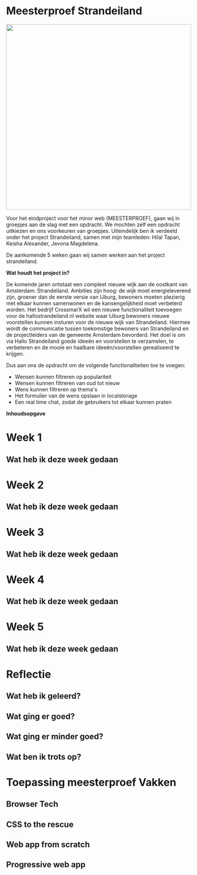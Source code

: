 # Meesterproef Strandeiland

<img width="500" alt="" src="https://github.com/laibaaac/meesterproef-2223/assets/94360732/04c50d13-61b1-44f9-a76b-9f3d1d3cef71">

Voor het eindproject voor het minor web (MEESTERPROEF), gaan wij in groepjes aan de slag met een opdracht. 
We mochten zelf een opdracht uitkiezen en ons voorkeuren van groepjes. 
Uiteindelijk ben ik verdeeld onder het project Strandeiland, samen met mijn teamleden: Hilal Tapan, Keisha Alexander, Jevona Magdelena. 

De aankomende 5 weken gaan wij samen werken aan het project strandeiland. 

**Wat houdt het project in?**

De komende jaren ontstaat een compleet nieuwe wijk aan de oostkant van Amsterdam: Strandeiland. Ambities zijn hoog: de wijk moet energieleverend zijn, groener dan de eerste versie van IJburg, bewoners moeten plezierig met elkaar kunnen samenwonen en de kansengelijkheid moet verbeterd worden.
Het bedrijf CrossmarX wil een nieuwe functionaliteit toevoegen voor de hallostrandeiland.nl website waar IJburg bewoners nieuwe voorstellen kunnen insturen voor de nieuwe wijk van Strandeiland. Hiermee wordt de communicatie tussen toekomstige bewoners van Strandeiland en de projectleiders van de gemeente Amsterdam bevorderd. Het doel is om via Hallo Strandeiland goede ideeën en voorstellen te verzamelen, te verbeteren en de mooie en haalbare ideeën/voorstellen gerealiseerd te krijgen.


Dus aan ons de opdracht om de volgende functionaliteiten toe te voegen: 
- Wensen kunnen filtreren op populariteit
- Wensen kunnen filtreren van oud tot nieuw
- Wens kunnen filtreren op thema's
- Het formulier van de wens opslaan in localstorage
- Een real time chat, zodat de gebruikers tot elkaar kunnen praten


**Inhoudsopgave**






# Week 1
## Wat heb ik deze week gedaan


# Week 2
## Wat heb ik deze week gedaan


# Week 3
## Wat heb ik deze week gedaan


# Week 4
## Wat heb ik deze week gedaan


# Week 5
## Wat heb ik deze week gedaan




# Reflectie
## Wat heb ik geleerd?
## Wat ging er goed?
## Wat ging er minder goed?
## Wat ben ik trots op?



# Toepassing meesterproef Vakken
## Browser Tech
## CSS to the rescue 
## Web app from scratch 
## Progressive web app



